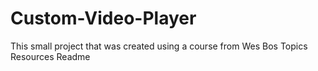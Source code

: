# Custom-Video-Player
This small project that was created using a course from Wes Bos  Topics Resources  Readme
